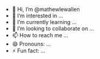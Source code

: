 - 👋 Hi, I’m @mathewlewallen
- 👀 I’m interested in ...
- 🌱 I’m currently learning ...
- 💞️ I’m looking to collaborate on ...
- 📫 How to reach me ...
- 😄 Pronouns: ...
- ⚡ Fun fact: ...

<!---
mathewlewallen/mathewlewallen is a ✨ special ✨ repository because its `README.md` (this file) appears on your GitHub profile.
You can click the Preview link to take a look at your changes.
--->
